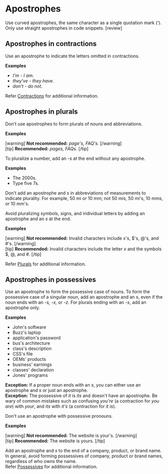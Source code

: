 # Apostrophes

Use curved apostrophes, the same character as a single quotation mark ('). Only use straight apostrophes in code snippets.
[review]

## Apostrophes in contractions

Use an apostrophe to indicate the letters omitted in contractions.

**Examples**  

- *I'm - I am*.
- *they've - they have*.
- *don't - do not*.

Refer [Contractions]() for additional information.

## Apostrophes in plurals

Don't use apostrophes to form plurals of nouns and abbreviations.

**Examples**

[warning] **Not recommended:** *page's, FAQ's.*  [/warning]  
[tip] **Recommended:** *pages, FAQs.* [/tip]  

To pluralize a number, add an *-s* at the end without any apostrophe.

**Examples**  

- The 2000s.
- Type five 7s.

Don't add an apostrophe and *s* in abbreviations of measurements to indicate plurality. For example, 50 mi or 10 mm; not 50 mis, 50 mi's, 10 mms, or 10 mm's.

Avoid pluralizing symbols, signs, and individual letters by adding an apostrophe and an *s* at the end.

**Examples**

[warning] **Not recommended:** Invalid characters include x's, $'s, @'s, and #'s. [/warning]  
[tip] **Recommended:** Invalid characters include the letter *x* and the symbols $, @, and #. [/tip]  

Refer [Plurals]() for additional information.

## Apostrophes in possessives

Use an apostrophe to form the possessive case of nouns. To form the possessive case of a singular noun, add an apostrophe and an *s*, even if the noun ends with an *-s, -x,* or *-z*. For plurals ending with an *-s*, add an apostrophe only.

**Examples**  

- John's software
- Buzz's laptop
- application's password
- bus's architecture
- class's description
- CSS's file
- OEMs' products
- business' earnings
- classes' declaration
- Jones' programs

**Exception:** If a proper noun ends with an *s*, you can either use an apostrophe and *s* or just an apostrophe.  
**Exception:** The possessive of *it* is *its* and doesn't have an apostrophe. Be wary of common mistakes such as confusing *you're* (a contraction for *you are*) with *your*, and *its* with *it's* (a contraction for *it is*).

Don't use an apostrophe with possessive pronouns.  

**Examples**  

[warning] **Not recommended:** The website is your's. [/warning]  
[tip] **Recommended:** The website is yours. [/tip]

Add an apostrophe and *s* to the end of a company, product, or brand name. In general, avoid forming possessives of company, product or brand names, regardless of who owns the name.  
Refer [Possessives]() for additional information.
